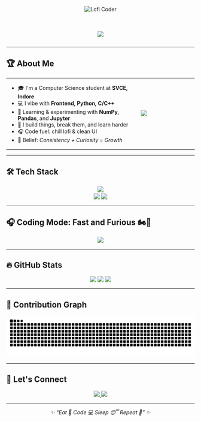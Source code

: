 


 
<p align="center">
  <img src="https://i.pinimg.com/originals/c0/7a/0e/c07a0e54601516dbf8b399832636507a.gif" width="180" alt="Lofi Coder" />
</p>

<h1 align="center">
  <img src="https://readme-typing-svg.herokuapp.com?font=Fira+Code&weight=700&pause=100&color=F5EEDD&center=true&vCenter=true&width=600&lines=Hey!+I'm+Anshu+Rathore+%F0%9F%91%8B;Frontend+Dev+%7C+Python+C%2FC%2B%2B+Ninja;Gear+5+Activated+-+Code+Beyond+Limits!" />
</h1>

---

## 🏆 About Me

<table align="center">
  <tr>
    <td width="70%">

- 🎓 I'm a Computer Science student at **SVCE, Indore**  
- 💻 I vibe with **Frontend, Python, C/C++**  
- 🧠 Learning & experimenting with **NumPy**, **Pandas**, and **Jupyter**  
- 🔨 I build things, break them, and learn harder  
- 🎧 Code fuel: chill lofi & clean UI  
- 🧩 Belief: *Consistency + Curiosity = Growth*

</td>
    <td>
      <img src="https://media2.giphy.com/media/v1.Y2lkPTc5MGI3NjExNjVhMDVwaGx2em9ucGZvNWp5cDAxcnlhaWd3eGpxb3BkYTAxZTlneSZlcD12MV9naWZzX3NlYXJjaCZjdD1n/YRThiAEEYVNtC5acLO/200.webp" width="200" />
    </td>
  </tr>
</table>

---

## 🛠️ Tech Stack

<p align="center">
  <img src="https://skillicons.dev/icons?i=html,css,js,python,cpp,c,vscode,github,jupyter" />
  <br />
  <img src="https://img.shields.io/badge/Library-Pandas-informational?style=flat&logo=pandas&logoColor=white&color=150458"/>
  <img src="https://img.shields.io/badge/Library-NumPy-informational?style=flat&logo=numpy&logoColor=white&color=013243"/>
</p>

---

## 🎧 Coding Mode: Fast and Furious 🏍️💨

<p align="center">
  <img src="https://media1.giphy.com/media/v1.Y2lkPTc5MGI3NjExYmo0cTM4Y2twdm16Zm45bWhzY21haGc3YXdkZXcwNXZobjZ0eWJkNiZlcD12MV9naWZzX3NlYXJjaCZjdD1n/78XCFBGOlS6keY1Bil/giphy.webp" width="350" />
</p>

---


## 🔥 GitHub Stats

<div align="center">

  <!-- GitHub Stats -->
  <img src="https://github-readme-stats-one-bice.vercel.app/api?username=ashuu021&show_icons=true&theme=tokyonight&hide_border=true&border_radius=15&count_private=true" height="160" />

  <!-- Streak Stats -->
  <img src="https://github-readme-streak-stats.herokuapp.com?user=ashuu021&theme=tokyonight&hide_border=true&border_radius=15" height="160" />

  <!-- Top Languages -->
  <img src="https://github-readme-stats-one-bice.vercel.app/api/top-langs/?username=ashuu021&layout=compact&theme=tokyonight&hide_border=true&border_radius=15" height="160" />

</div>




---

## 🐍 Contribution Graph

<p align="center">
  <picture>
    <source media="(prefers-color-scheme: dark)" srcset="https://raw.githubusercontent.com/ashuu021/ashuu021/output/snake.svg">
    <source media="(prefers-color-scheme: light)" srcset="https://raw.githubusercontent.com/ashuu021/ashuu021/output/snake.svg">
    <img alt="Snake contribution graph" src="https://raw.githubusercontent.com/ashuu021/ashuu021/output/snake.svg" />
  </picture>
</p>

---

## 📱 Let's Connect

<p align="center">
  <a href="https://www.instagram.com/ashuu_o02" target="_blank">
    <img src="https://img.shields.io/badge/Instagram-%23E1306C.svg?style=for-the-badge&logo=instagram&logoColor=white"/>
  </a>
  <a href="https://www.linkedin.com/in/anshu-rathore-298bb8342" target="_blank">
    <img src="https://img.shields.io/badge/LinkedIn-%230077B5.svg?style=for-the-badge&logo=linkedin&logoColor=white"/>
  </a>
</p>

---

<p align="center">
  <i>✨ “Eat 🍜 Code 💻 Sleep 😴 Repeat 🔁” ✨</i>
</p>

